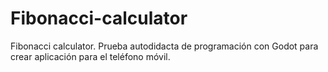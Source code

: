 # Fibonacci-calculator
Fibonacci calculator. Prueba autodidacta de programación con Godot para crear aplicación para el teléfono móvil.
